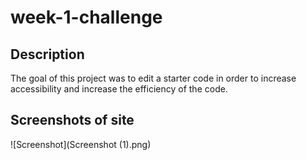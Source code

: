 # week-1-challenge


## Description
The goal of this project was to edit a starter code in order to increase accessibility and increase the efficiency of the code. 

## Screenshots of site

![Screenshot](Screenshot (1).png)

